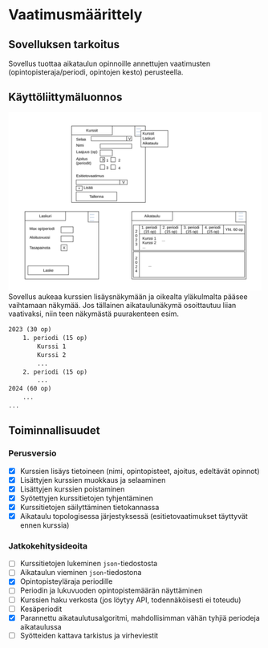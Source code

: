 # Vaatimusmäärittely

## Sovelluksen tarkoitus

Sovellus tuottaa aikataulun opinnoille annettujen vaatimusten (opintopisteraja/periodi, opintojen kesto) perusteella.

## Käyttöliittymäluonnos

![Sovelluksen käyttöliittymäluonnos](kuvat/kayttoliittymahahmotelma.svg)
Sovellus aukeaa kurssien lisäysnäkymään ja oikealta yläkulmalta pääsee vaihtamaan näkymää.
Jos tällainen aikataulunäkymä osoittautuu liian vaativaksi, niin teen näkymästä puurakenteen esim.

```txt
2023 (30 op)
    1. periodi (15 op)
        Kurssi 1
        Kurssi 2
        ...
    2. periodi (15 op)
        ...
2024 (60 op)
    ...
...
```

## Toiminnallisuudet

### Perusversio

- [x] Kurssien lisäys tietoineen (nimi, opintopisteet, ajoitus, edeltävät opinnot)
- [x] Lisättyjen kurssien muokkaus ja selaaminen
- [x] Lisättyjen kurssien poistaminen
- [x] Syötettyjen kurssitietojen tyhjentäminen
- [x] Kurssitietojen säilyttäminen tietokannassa
- [x] Aikataulu topologisessa järjestyksessä (esitietovaatimukset täyttyvät ennen kurssia)

### Jatkokehitysideoita

- [ ] Kurssitietojen lukeminen `json`-tiedostosta
- [ ] Aikataulun vieminen `json`-tiedostona
- [x] Opintopisteyläraja periodille
- [ ] Periodin ja lukuvuoden opintopistemäärän näyttäminen
- [ ] Kurssien haku verkosta (jos löytyy API, todennäköisesti ei toteudu)
- [ ] Kesäperiodit
- [x] Parannettu aikataulutusalgoritmi, mahdollisimman vähän tyhjiä periodeja aikataulussa
- [ ] Syötteiden kattava tarkistus ja virheviestit
